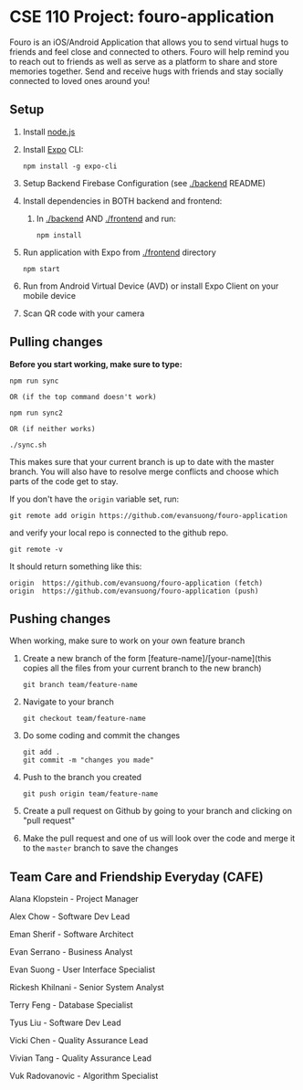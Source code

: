 # CSE 110 Project: fouro-application

Fouro is an iOS/Android Application that allows you to send virtual hugs to friends and feel close
and connected to others. Fouro will help remind you to reach out to friends as well as serve as a
platform to share and store memories together. Send and receive hugs with friends and stay socially
connected to loved ones around you!

## Setup

1.  Install [node.js](https://nodejs.org/en/)

2.  Install [Expo](https://docs.expo.io/) CLI:

        npm install -g expo-cli

3.  Setup Backend Firebase Configuration (see [./backend](./backend) README)

4.  Install dependencies in BOTH backend and frontend:

    1. In [./backend](./backend) AND [./frontend](./frontend) and run:

       ```
       npm install
       ```

5.  Run application with Expo from [./frontend](./frontend) directory

        npm start

6.  Run from Android Virtual Device (AVD) or install Expo Client on your mobile device

7.  Scan QR code with your camera

## Pulling changes

**Before you start working, make sure to type:**

    npm run sync

    OR (if the top command doesn't work)

    npm run sync2

    OR (if neither works)

    ./sync.sh

This makes sure that your current branch is up to date with the master branch. You will also have to resolve merge conflicts and choose which parts of the code get to stay.


If you don't have the `origin` variable set, run:

    git remote add origin https://github.com/evansuong/fouro-application

and verify your local repo is connected to the github repo.

    git remote -v

It should return something like this:

    origin  https://github.com/evansuong/fouro-application (fetch)
    origin  https://github.com/evansuong/fouro-application (push)

## Pushing changes

When working, make sure to work on your own feature branch

1.  Create a new branch of the form [feature-name]/[your-name](this copies all the files from your current branch to the new branch)

        git branch team/feature-name

2.  Navigate to your branch

        git checkout team/feature-name

3.  Do some coding and commit the changes

        git add .
        git commit -m "changes you made"

4.  Push to the branch you created

        git push origin team/feature-name

5.  Create a pull request on Github by going to your branch and clicking on "pull request"

6.  Make the pull request and one of us will look over the code and merge it to the `master` branch to save the changes

## Team Care and Friendship Everyday (CAFE)

Alana Klopstein - Project Manager

Alex Chow - Software Dev Lead

Eman Sherif - Software Architect

Evan Serrano - Business Analyst

Evan Suong - User Interface Specialist

Rickesh Khilnani - Senior System Analyst

Terry Feng - Database Specialist

Tyus Liu - Software Dev Lead

Vicki Chen - Quality Assurance Lead

Vivian Tang - Quality Assurance Lead

Vuk Radovanovic - Algorithm Specialist
